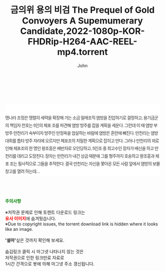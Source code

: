 ﻿---
layout: post
title:  "금의위 용의 비검 The Prequel of Gold Convoyers A Supemumerary Candidate,2022-1080p-KOR-FHDRip-H264-AAC-REEL-mp4.torrent"
author: John
categories: [ 영화 ]
tags: [  ]
image:  
description: "금의위 용의 비검 The Prequel of Gold Convoyers A Supemumerary Candidate,2022-1080p-KOR-FHDRip-H264-AAC-REEL-mp4 torrent 정보 공유"
toc: true
toc_sticky: true
---

<br>
<div class="view-img">
<a class="view_image" href="http://torrentmobile60.com/bbs/view_image.php?fn=%2Fdata%2Ffile%2Fmovie%2F1742003963_Mh2I6B4b_bc9d8baa5b4ec6ca6dddabd0c26f3f573f3b453d.jpg" target="_blank"><img alt="" class="img-tag" content="http://torrentmobile60.com/data/file/movie/1742003963_Mh2I6B4b_bc9d8baa5b4ec6ca6dddabd0c26f3f573f3b453d.jpg" itemprop="image" src="http://torrentmobile60.com/data/file/movie/1742003963_Mh2I6B4b_bc9d8baa5b4ec6ca6dddabd0c26f3f573f3b453d.jpg"/></a><a class="view_image" href="http://torrentmobile60.com/bbs/view_image.php?fn=%2Fdata%2Ffile%2Fmovie%2F1742003963_GdEYHFW3_f2233134059f5113d742a9c02f2cf50920fe4489.jpg" target="_blank"><img alt="" class="img-tag" content="http://torrentmobile60.com/data/file/movie/1742003963_GdEYHFW3_f2233134059f5113d742a9c02f2cf50920fe4489.jpg" itemprop="image" src="http://torrentmobile60.com/data/file/movie/1742003963_GdEYHFW3_f2233134059f5113d742a9c02f2cf50920fe4489.jpg"/></a></div><div class="view-content" itemprop="description">
<p><br/></p><div class="title_area" style="margin:0px 0px 9px;padding:0px;list-style:none;font-size:12px;font-family:'나눔고딕', NanumGothic, '돋움', Dotum, Helvetica, 'AppleSDGothicNeo-Medium', AppleGothic, sans-serif;height:30px;float:none;background-color:rgb(255,255,255);"><h4 class="h_story" style="margin:5px 10px 0px 0px;padding:0px;list-style:none;font-size:12px;font-family:'돋움', sans-serif;height:18px;width:49px;background:url(&quot;https://ssl.pstatic.net/static/movie/2020/10/h_tx_sp5.png&quot;) no-repeat 0px -17px;float:left;"><strong class="blind" style="margin:0px;padding:0px;list-style:none;font-size:0px;font-family:inherit;color:inherit;width:1px;height:1px;line-height:0;">줄거리</strong></h4></div><p class="con_tx" style="margin-top:-7px;margin-bottom:-6px;list-style:none;font-size:14px;font-family:'나눔고딕', NanumGothic, '돋움', Dotum, Helvetica, 'AppleSDGothicNeo-Medium', AppleGothic, sans-serif;color:rgb(51,51,51);background-image:url(&quot;https://ssl.pstatic.net/static/movie/2014/01/blank.gif&quot;);letter-spacing:-1px;line-height:25px;background-color:rgb(255,255,255);">명나라 조정은 맹렬히 세력을 확장해 가는 소금 밀매조직 염방을 진압하기로 결정하고, 용기금군의 책임자 천호는 5인의 체포 조를 파견해 염방 방주를 잡을 계획을 세운다. 그런데 이 때 염방 부방주 만천리가 숙부이자 방주인 만정옥을 암살하는 바람에 염방은 혼란에 빠진다. 만천리는 염방대회를 틈타 방주 자리에 오르지만 체포조의 치밀한 계획으로 잡히고 만다. 그러나 만천리의 꾀로 인해 체포조의 한 명인 왕조흥은 배반자로 오인당하고, 5인조 중 최고수인 장자가 배신을 하고 만천리를 데리고 도망친다. 장자는 만천리가 내건 상금 때문에 그를 형주까지 호송하고 왕조흥과 체포 조는 필사적으로 그들을 추적한다. 결국 만천리는 자신을 쫓아온 모든 사람 앞에서 염방의 보물창고를 열려 하는데…</p> </div>
    
<br><br><br>
<p data-ke-size="size16"><b><span style="color: green;">주의사항</span></b><br /><br />※저작권 문제로 인해 토렌트 다운로드 링크는<br /><b><span style="color: red;">유사 이미지</span></b>에 숨겨뒀습니다.<br />※Due to copyright issues, the torrent download link is hidden where it looks like an image.<br /><br /><b>'설마'</b>싶은 것까지 확인해 보세요.<br /><br />숨김링크 클릭 시 마그넷 나타나지 않는 것은<br />저작권으로 인한 링크만료 자료로<br />1시간 간격으로 봇에 의해 마그넷 주소 갱신됩니다.</p>

